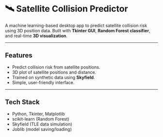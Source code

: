 # 🛰️ Satellite Collision Predictor

A machine learning-based desktop app to predict satellite collision risk using 3D position data. Built with **Tkinter GUI**, **Random Forest classifier**, and real-time **3D visualization**.

---

## Features

* Predict collision risk from satellite positions.
* 3D plot of satellite positions and distance.
* Trained on synthetic data using **Skyfield**.
* Simple, user-friendly interface.

---

## Tech Stack

* Python, Tkinter, Matplotlib
* scikit-learn (Random Forest)
* Skyfield (TLE data simulation)
* Joblib (model saving/loading)
